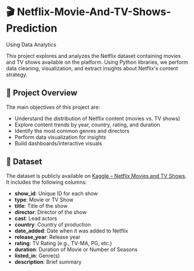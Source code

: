 # 🎬 Netflix-Movie-And-TV-Shows-Prediction
Using Data Analytics

This project explores and analyzes the Netflix dataset containing movies and TV shows available on the platform. Using Python libraries, we perform data cleaning, visualization, and extract insights about Netflix's content strategy.

## 📌 Project Overview
The main objectives of this project are:
- Understand the distribution of Netflix content (movies vs. TV shows)
- Explore content trends by year, country, rating, and duration
- Identify the most common genres and directors
- Perform data visualization for insights
- Build dashboards/interactive visuals

## 📂 Dataset
The dataset is publicly available on [Kaggle – Netflix Movies and TV Shows](https://www.kaggle.com/shivamb/netflix-shows).  
It includes the following columns:
- **show_id**: Unique ID for each show  
- **type**: Movie or TV Show  
- **title**: Title of the show  
- **director**: Director of the show  
- **cast**: Lead actors  
- **country**: Country of production  
- **date_added**: Date when it was added to Netflix  
- **release_year**: Release year  
- **rating**: TV Rating (e.g., TV-MA, PG, etc.)  
- **duration**: Duration of Movie or Number of Seasons  
- **listed_in**: Genre(s)  
- **description**: Brief summary  
